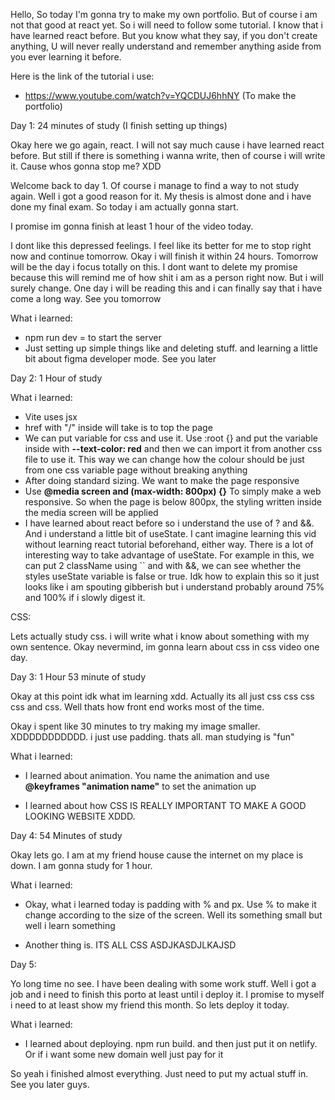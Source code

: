 Hello, So today I'm gonna try to make my own portfolio. But of course i am not that good at react yet. So i will need to follow some tutorial. I know that i have learned react before. But you know what they say, if you don't create anything, U will never really understand and remember anything aside from you ever learning it before.

Here is the link of the tutorial i use:

- https://www.youtube.com/watch?v=YQCDUJ6hhNY (To make the portfolio)

Day 1: 24 minutes of study (I finish setting up things)

Okay here we go again, react. I will not say much cause i have learned react before. But still if there is something i wanna write, then of course i will write it. Cause whos gonna stop me? XDD

Welcome back to day 1. Of course i manage to find a way to not study again. Well i got a good reason for it. My thesis is almost done and i have done my final exam. So today i am actually gonna start.

I promise im gonna finish at least 1 hour of the video today.

I dont like this depressed feelings. I feel like its better for me to stop right now and continue tomorrow. Okay i will finish it within 24 hours. Tomorrow will be the day i focus totally on this. I dont want to delete my promise because this will remind me of how shit i am as a person right now. But i will surely change. One day i will be reading this and i can finally say that i have come a long way. See you tomorrow

What i learned:

- npm run dev = to start the server
- Just setting up simple things like and deleting stuff. and learning a little bit about figma developer mode. See you later

Day 2: 1 Hour of study

What i learned:

- Vite uses jsx
- href with "/" inside will take is to top the page
- We can put variable for css and use it. Use :root {} and put the variable inside with **--text-color: red** and then we can import it from another css file to use it. This way we can change how the colour should be just from one css variable page without breaking anything
- After doing standard sizing. We want to make the page responsive
- Use **@media screen and (max-width: 800px) {}** To simply make a web responsive. So when the page is below 800px, the styling written inside the media screen will be applied
- I have learned about react before so i understand the use of ? and &&. And i understand a little bit of useState. I cant imagine learning this vid without learning react tutorial beforehand, either way. There is a lot of interesting way to take advantage of useState. For example in this, we can put 2 className using `` and with &&, we can see whether the styles useState variable is false or true. Idk how to explain this so it just looks like i am spouting gibberish but i understand probably around 75% and 100% if i slowly digest it.

CSS:

Lets actually study css. i will write what i know about something with my own sentence. Okay nevermind, im gonna learn about css in css video one day.

Day 3: 1 Hour 53 minute of study

Okay at this point idk what im learning xdd. Actually its all just css css css css and css. Well thats how front end works most of the time.

Okay i spent like 30 minutes to try making my image smaller. XDDDDDDDDDDD. i just use padding. thats all. man studying is "fun"

What i learned:

- I learned about animation. You name the animation and use **@keyframes "animation name"** to set the animation up

- I learned about how CSS IS REALLY IMPORTANT TO MAKE A GOOD LOOKING WEBSITE XDDD.

Day 4: 54 Minutes of study

Okay lets go. I am at my friend house cause the internet on my place is down. I am gonna study for 1 hour.

What i learned:

- Okay, what i learned today is padding with % and px. Use % to make it change according to the size of the screen. Well its something small but well i learn something

- Another thing is. ITS ALL CSS ASDJKASDJLKAJSD

Day 5:

Yo long time no see. I have been dealing with some work stuff. Well i got a job and i need to finish this porto at least until i deploy it. I promise to myself i need to at least show my friend this month. So lets deploy it today.

What i learned:

- I learned about deploying. npm run build. and then just put it on netlify. Or if i want some new domain well just pay for it

So yeah i finished almost everything. Just need to put my actual stuff in. See you later guys.
